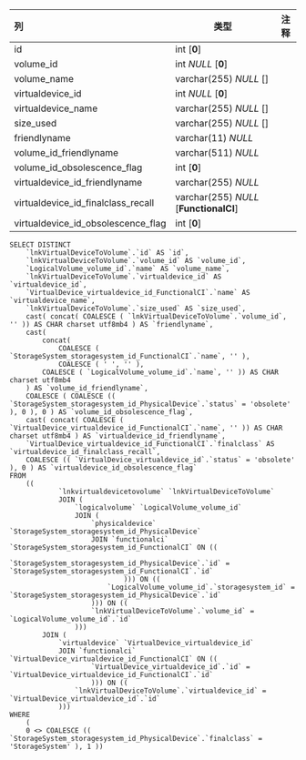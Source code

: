 | 列                                 | 类型                                   | 注释 |
| :--------------------------------- | -------------------------------------- | ---- |
| id                                 | int [**0**]                            |      |
| volume_id                          | int *NULL* [**0**]                     |      |
| volume_name                        | varchar(255) *NULL* []                 |      |
| virtualdevice_id                   | int *NULL* [**0**]                     |      |
| virtualdevice_name                 | varchar(255) *NULL* []                 |      |
| size_used                          | varchar(255) *NULL* []                 |      |
| friendlyname                       | varchar(11) *NULL*                     |      |
| volume_id_friendlyname             | varchar(511) *NULL*                    |      |
| volume_id_obsolescence_flag        | int [**0**]                            |      |
| virtualdevice_id_friendlyname      | varchar(255) *NULL*                    |      |
| virtualdevice_id_finalclass_recall | varchar(255) *NULL* [**FunctionalCI**] |      |
| virtualdevice_id_obsolescence_flag | int [**0**]                            |      |

```
SELECT DISTINCT
	`lnkVirtualDeviceToVolume`.`id` AS `id`,
	`lnkVirtualDeviceToVolume`.`volume_id` AS `volume_id`,
	`LogicalVolume_volume_id`.`name` AS `volume_name`,
	`lnkVirtualDeviceToVolume`.`virtualdevice_id` AS `virtualdevice_id`,
	`VirtualDevice_virtualdevice_id_FunctionalCI`.`name` AS `virtualdevice_name`,
	`lnkVirtualDeviceToVolume`.`size_used` AS `size_used`,
	cast( concat( COALESCE ( `lnkVirtualDeviceToVolume`.`volume_id`, '' )) AS CHAR charset utf8mb4 ) AS `friendlyname`,
	cast(
		concat(
			COALESCE ( `StorageSystem_storagesystem_id_FunctionalCI`.`name`, '' ),
			COALESCE ( ' ', '' ),
		COALESCE ( `LogicalVolume_volume_id`.`name`, '' )) AS CHAR charset utf8mb4 
	) AS `volume_id_friendlyname`,
	COALESCE ( COALESCE (( `StorageSystem_storagesystem_id_PhysicalDevice`.`status` = 'obsolete' ), 0 ), 0 ) AS `volume_id_obsolescence_flag`,
	cast( concat( COALESCE ( `VirtualDevice_virtualdevice_id_FunctionalCI`.`name`, '' )) AS CHAR charset utf8mb4 ) AS `virtualdevice_id_friendlyname`,
	`VirtualDevice_virtualdevice_id_FunctionalCI`.`finalclass` AS `virtualdevice_id_finalclass_recall`,
	COALESCE (( `VirtualDevice_virtualdevice_id`.`status` = 'obsolete' ), 0 ) AS `virtualdevice_id_obsolescence_flag` 
FROM
	((
			`lnkvirtualdevicetovolume` `lnkVirtualDeviceToVolume`
			JOIN (
				`logicalvolume` `LogicalVolume_volume_id`
				JOIN (
					`physicaldevice` `StorageSystem_storagesystem_id_PhysicalDevice`
					JOIN `functionalci` `StorageSystem_storagesystem_id_FunctionalCI` ON ((
							`StorageSystem_storagesystem_id_PhysicalDevice`.`id` = `StorageSystem_storagesystem_id_FunctionalCI`.`id` 
							))) ON ((
						`LogicalVolume_volume_id`.`storagesystem_id` = `StorageSystem_storagesystem_id_PhysicalDevice`.`id` 
					))) ON ((
					`lnkVirtualDeviceToVolume`.`volume_id` = `LogicalVolume_volume_id`.`id` 
				)))
		JOIN (
			`virtualdevice` `VirtualDevice_virtualdevice_id`
			JOIN `functionalci` `VirtualDevice_virtualdevice_id_FunctionalCI` ON ((
					`VirtualDevice_virtualdevice_id`.`id` = `VirtualDevice_virtualdevice_id_FunctionalCI`.`id` 
					))) ON ((
				`lnkVirtualDeviceToVolume`.`virtualdevice_id` = `VirtualDevice_virtualdevice_id`.`id` 
			))) 
WHERE
	(
	0 <> COALESCE (( `StorageSystem_storagesystem_id_PhysicalDevice`.`finalclass` = 'StorageSystem' ), 1 ))
```

